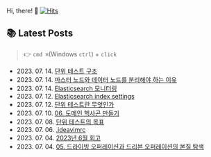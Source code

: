 
Hi, there! 👋
[![Hits](https://hits.seeyoufarm.com/api/count/incr/badge.svg?url=https%3A%2F%2Fgithub.com%2Fgoldcrestwilma%2Fhit-counter&count_bg=%2379C83D&title_bg=%23555555&icon=github.svg&icon_color=%23E7E7E7&title=hits&edge_flat=false)](https://hits.seeyoufarm.com)


## 📚 Latest Posts
> 👉 `cmd ⌘`(Windows `ctrl`) + `click`
<ul>
<li>2023. 07. 14. <a target='_blank' href="https://velog.io/@minkyu__k/%EB%8B%A8%EC%9C%84-%ED%85%8C%EC%8A%A4%ED%8A%B8-%EA%B5%AC%EC%A1%B0">단위 테스트 구조</a></li><li>2023. 07. 14. <a target='_blank' href="https://velog.io/@minkyu__k/%EB%A7%88%EC%8A%A4%ED%84%B0-%EB%85%B8%EB%93%9C%EC%99%80-%EB%8D%B0%EC%9D%B4%ED%84%B0-%EB%85%B8%EB%93%9C%EB%A5%BC-%EB%B6%84%EB%A6%AC%ED%95%B4%EC%95%BC-%ED%95%98%EB%8A%94-%EC%9D%B4%EC%9C%A0">마스터 노드와 데이터 노드를 분리해야 하는 이유</a></li><li>2023. 07. 14. <a target='_blank' href="https://velog.io/@minkyu__k/Elasticsearch-%EB%AA%A8%EB%8B%88%ED%84%B0%EB%A7%81">Elasticsearch 모니터링</a></li><li>2023. 07. 12. <a target='_blank' href="https://velog.io/@minkyu__k/Elasticsearch-index-settings">Elasticsearch index settings</a></li><li>2023. 07. 12. <a target='_blank' href="https://velog.io/@minkyu__k/%EB%8B%A8%EC%9C%84-%ED%85%8C%EC%8A%A4%ED%8A%B8%EB%9E%80-%EB%AC%B4%EC%97%87%EC%9D%B8%EA%B0%80">단위 테스트란 무엇인가</a></li><li>2023. 07. 10. <a target='_blank' href="https://velog.io/@minkyu__k/06.-%EB%8F%84%EB%A9%94%EC%9D%B8-%ED%97%A5%EC%82%AC%EA%B3%A4-%EB%A7%8C%EB%93%A4%EA%B8%B0">06. 도메인 헥사곤 만들기</a></li><li>2023. 07. 08. <a target='_blank' href="https://velog.io/@minkyu__k/%EB%8B%A8%EC%9C%84-%ED%85%8C%EC%8A%A4%ED%8A%B8%EC%9D%98-%EB%AA%A9%ED%91%9C">단위 테스트의 목표</a></li><li>2023. 07. 06. <a target='_blank' href="https://velog.io/@minkyu__k/.ideavimrc">.ideavimrc</a></li><li>2023. 07. 04. <a target='_blank' href="https://velog.io/@minkyu__k/2023%EB%85%84-6%EC%9B%94-%ED%9A%8C%EA%B3%A0">2023년 6월 회고</a></li><li>2023. 07. 04. <a target='_blank' href="https://velog.io/@minkyu__k/05.-%EB%93%9C%EB%9D%BC%EC%9D%B4%EB%B9%99-%EC%98%A4%ED%8D%BC%EB%A0%88%EC%9D%B4%EC%85%98%EA%B3%BC-%EB%93%9C%EB%A6%AC%EB%B8%90-%EC%98%A4%ED%8D%BC%EB%A0%88%EC%9D%B4%EC%85%98%EC%9D%98-%EB%B3%B8%EC%A7%88-%ED%83%90%EC%83%89">05. 드라이빙 오퍼레이션과 드리븐 오퍼레이션의 본질 탐색</a></li></ul>
